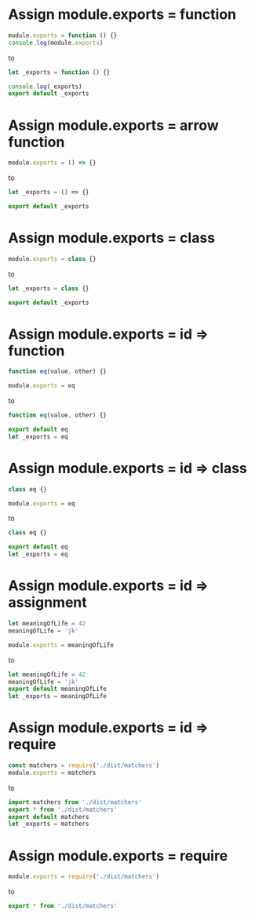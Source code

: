 # Assign module.exports = function

```js
module.exports = function () {}
console.log(module.exports)
```

to

```js
let _exports = function () {}

console.log(_exports)
export default _exports
```

# Assign module.exports = arrow function

```js
module.exports = () => {}
```

to

```js
let _exports = () => {}

export default _exports
```

# Assign module.exports = class

```js
module.exports = class {}
```

to

```js
let _exports = class {}

export default _exports
```

# Assign module.exports = id => function

```js
function eq(value, other) {}

module.exports = eq
```

to

```js
function eq(value, other) {}

export default eq
let _exports = eq
```

# Assign module.exports = id => class

```js
class eq {}

module.exports = eq
```

to

```js
class eq {}

export default eq
let _exports = eq
```

# Assign module.exports = id => assignment

```js
let meaningOfLife = 42
meaningOfLife = 'jk'

module.exports = meaningOfLife
```

to

```js
let meaningOfLife = 42
meaningOfLife = 'jk'
export default meaningOfLife
let _exports = meaningOfLife
```

# Assign module.exports = id => require

```js
const matchers = require('./dist/matchers')
module.exports = matchers
```

to

```js
import matchers from './dist/matchers'
export * from './dist/matchers'
export default matchers
let _exports = matchers
```

# Assign module.exports = require

```js
module.exports = require('./dist/matchers')
```

to

```js
export * from './dist/matchers'
```

